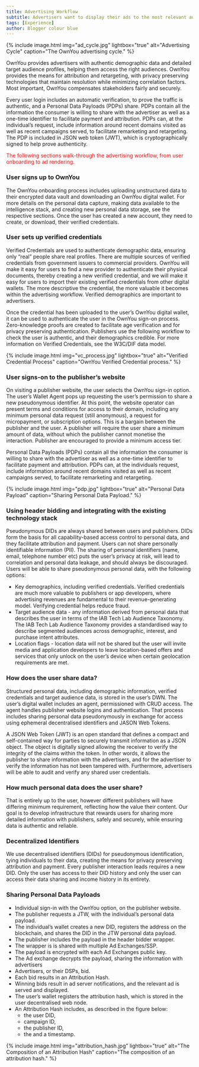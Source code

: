 ```yaml
---
title: Advertising Workflow
subtitle: Advertisers want to display their ads to the most relevant audience, for the best price. They need to know when advertising has been effective, and whether one creative is more engaging than another. Ultimately, advertisers want to know how to invest most effectively across all their campaigns.
tags: [Experience]
author: Blogger colour blue
---
```


{% include image.html img="ad_cycle.jpg" lightbox="true" alt="Advertising Cycle" caption="The OwnYou advertising cycle." %}

OwnYou provides advertisers with authentic demographic data and detailed target audience profiles, helping them access the right audiences. OwnYou provides the means for attribution and retargeting, with privacy preserving technologies that maintain resolution while minimizing correlation factors. Most important, OwnYou compensates stakeholders fairly and securely.

Every user login includes an automatic verification, to prove the traffic is authentic, and a Personal Data Payloads (PDPs) share. PDPs contain all the information the consumer is willing to share with the advertiser as well as a one-time identifier to facilitate payment and attribution. PDPs can, at the individual’s request, include information around recent domains visited as well as recent campaigns served, to facilitate remarketing and retargeting. The PDP is included in JSON web token (JWT), which is cryptographically signed to help prove authenticity.

<span style="color: #e81313">The following sections walk-through the advertising workflow, from user onboarding to ad rendering.</span>

### User signs up to OwnYou

The OwnYou onboarding process includes uploading unstructured data to their encrypted data vault and downloading an OwnYou digital wallet. For more details on the personal data capture, making data available to the intelligence stack, and creating new personal data storage, see the respective sections. Once the user has created a new account, they need to create, or download, their verified credentials.

### User sets up verified credentials

Verified Credentials are used to authenticate demographic data, ensuring only “real” people share real profiles. There are multiple sources of verified credentials from government issuers to commercial providers. OwnYou will make it easy for users to find a new provider to authenticate their physical documents, thereby creating a new verified credential, and we will make it easy for users to import their existing verified credentials from other digital wallets. The more descriptive the credential, the more valuable it becomes within the advertising workflow. Verified demographics are important to advertisers.

Once the credential has been uploaded to the user’s OwnYou digital wallet, it can be used to authenticate the user in the OwnYou sign-on process. Zero-knowledge proofs are created to facilitate age verification and for privacy preserving authentication. Publishers use the following workflow to check the user is authentic, and their demographics credible. For more information on Verified Credentials, see the W3C/DIF data model.

{% include image.html img="vc_process.jpg" lightbox="true" alt="Verified Credential Process" caption="OwnYou Verified Credential process." %}

### User signs-on to the publisher’s website

On visiting a publisher website, the user selects the OwnYou sign-in option. The user’s Wallet Agent pops up requesting the user’s permission to share a new pseudonymous identifier. At this point, the website operator can present terms and conditions for access to their domain, including any minimum personal data request (still anonymous), a request for micropayment, or subscription options. This is a bargain between the publisher and the user. A publisher will require the user share a minimum amount of data, without which the publisher cannot monetise the interaction. Publisher are encouraged to provide a minimum access tier.

Personal Data Payloads (PDPs) contain all the information the consumer is willing to share with the advertiser as well as a one-time identifier to facilitate payment and attribution. PDPs can, at the individuals request, include information around recent domains visited as well as recent campaigns served, to facilitate remarketing and retargeting.

{% include image.html img="pdp.jpg" lightbox="true" alt="Personal Data Payload" caption="Sharing Personal Data Payload." %}

### Using header bidding and integrating with the existing technology stack

Pseudonymous DIDs are always shared between users and publishers. DIDs form the basis for all capability-based access control to personal data, and they facilitate attribution and payment. Users can not share personally identifiable information (PII). The sharing of personal identifiers (name, email, telephone number etc) puts the user’s privacy at risk, will lead to correlation and personal data leakage, and should always be discouraged.
Users will be able to share pseudonymous personal data, with the following options:

- Key demographics, including verified credentials. Verified credentials are much more valuable to publishers or app developers, where advertising revenues are fundamental to their revenue-generating model. Verifying credential helps reduce fraud.
- Target audience data - any information derived from personal data that describes the user in terms of the IAB Tech Lab Audience Taxonomy. The IAB Tech Lab Audience Taxonomy provides a standardised way to describe segmented audiences across demographic, interest, and purchase intent attributes.
- Location flags - location data will not be shared but the user will invite media and application developers to leave location-based offers and services that only unlock on the user’s device when certain geolocation requirements are met.

### How does the user share data?

Structured personal data, including demographic information, verified credentials and target audience data, is stored in the user’s DWN. The user’s digital wallet includes an agent, permissioned with CRUD access. The agent handles publisher website logins and authentication. That process includes sharing personal data pseudonymously in exchange for access using ephemeral decentralised identifiers and JASON Web Tokens.

A JSON Web Token (JWT) is an open standard that defines a compact and self-contained way for parties to securely transmit information as a JSON object. The object is digitally signed allowing the receiver to verify the integrity of the claims within the token. In other words, it allows the publisher to share information with the advertisers, and for the advertiser to verify the information has not been tampered with. Furthermore, advertisers will be able to audit and verify any shared user credentials.

### How much personal data does the user share?

That is entirely up to the user, however different publishers will have differing minimum requirement, reflecting how the value their content. Our goal is to develop infrastructure that rewards users for sharing more detailed information with publishers, safely and securely, while ensuring data is authentic and reliable.

### Decentralized Identifiers

We use decentralised identifiers (DIDs) for pseudonymous identification, tying individuals to their data, creating the means for privacy preserving attribution and payment. Every publisher interaction leads requires a new DID. Only the user has access to their DID history and only the user can access their data sharing and income history in its entirety.

### Sharing Personal Data Payloads

- Individual sign-in with the OwnYou option, on the publisher website.
- The publisher requests a JTW, with the individual’s personal data payload.
- The individual’s wallet creates a new DID, registers the address on the blockchain, and shares the DID in the JTW personal data payload.
- The publisher includes the payload in the header bidder wrapper.
- The wrapper is is shared with multiple Ad Exchanges/SSP.
- The payload is encrypted with each Ad Exchanges public key.
- The Ad exchange decrypts the payload, sharing the information with advertisers
- Advertisers, or their DSPs, bid.
- Each bid results in an Attribution Hash.
- Winning bids result in ad server notifications, and the relevant ad is served and displayed.
- The user’s wallet registers the attribution hash, which is stored in the user decentralised web node.
- An Attribution Hash includes, as described in the figure below:
  - the user DID,
  - campaign ID,
  - the publisher ID,
  - the and a timestamp.

{% include image.html img="attribution_hash.jpg" lightbox="true" alt="The Composition of an Attribution Hash" caption="The composition of an attribution hash." %}
